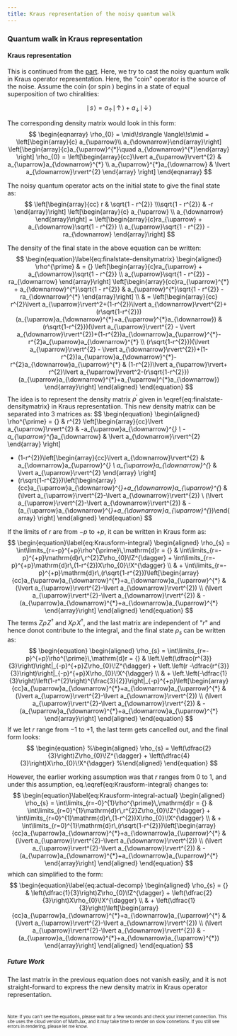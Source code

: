 ```yaml
---
title: Kraus representation of the noisy quantum walk
---
```


### Quantum walk in Kraus representation

#### Kraus representation

This is continued from the [part](/workposts/quantumwalk.html). Here, we try to cast the noisy quantum walk in Kraus operator representation. Here, the "coin" operator is the source of the noise. Assume the coin (or spin ) begins in a state of equal superposition of two chiralities:

$$
\begin{equation}
\mid\!s\!\rangle = a_{\uparrow} \mid\!\uparrow\!\rangle + a_{\downarrow} \mid\!\downarrow\!\rangle
\end{equation}
$$

The corresponding density matrix would look in this form:
$$
\begin{eqnarray}
  \rho_{0} = \mid\!s\rangle \langle\!s\mid = \left[\begin{array}{c} a_{\uparrow}\\ a_{\downarrow}\end{array}\right] \left[\begin{array}{c}a_{\uparrow}^{*}\quad a_{\downarrow}^{*}\end{array} \right]
\rho_{0}  = \left[\begin{array}{cc}\lvert a_{\uparrow}\rvert^{2} & a_{\uparrow}a_{\downarrow}^{*} \\
               a_{\uparrow}^{*}a_{\downarrow} & \lvert a_{\downarrow}\rvert^{2}
    \end{array} \right]
\end{eqnarray}
$$

The noisy quantum operator acts on the initial state to give the final state as:
$$
\left[\begin{array}{cc} r & \sqrt{1 - r^{2}} \\\sqrt{1 - r^{2}} & -r \end{array}\right] \left[\begin{array}{c} a_{\uparrow} \\ a_{\downarrow} \end{array}\right] = \left[\begin{array}{c}ra_{\uparrow} + a_{\downarrow}\sqrt{1 - r^{2}} \\ a_{\uparrow}\sqrt{1 - r^{2}} - ra_{\downarrow} \end{array}\right]
$$

The density of the final state in the above equation can be written:
$$
\begin{equation}\label{eq:finalstate-densitymatrix}
\begin{aligned}
\rho^{\prime} & = {} \left[\begin{array}{c}ra_{\uparrow} + a_{\downarrow}\sqrt{1 - r^{2}} \\ a_{\uparrow}\sqrt{1 - r^{2}} - ra_{\downarrow} \end{array}\right] \left[\begin{array}{cc}ra_{\uparrow}^{*} + a_{\downarrow}^{*}\sqrt{1 - r^{2}} & a_{\uparrow}^{*}\sqrt{1 - r^{2}} - ra_{\downarrow}^{*} \end{array}\right] \\
& = \left[\begin{array}{cc} r^{2}\lvert a_{\uparrow}\rvert^2+(1-r^{2})\lvert a_{\downarrow}\rvert^{2}+(r\sqrt{1-r^{2}})(a_{\uparrow}a_{\downarrow}^{*}+a_{\uparrow}^{*}a_{\downarrow}) & (r\sqrt{1-r^{2}})(\lvert a_{\uparrow}\rvert^{2} - \lvert a_{\downarrow}\rvert^{2})+(1-r^{2})a_{\downarrow}a_{\uparrow}^{*}-r^{2}a_{\uparrow}a_{\downarrow}^{*} \\
(r\sqrt{1-r^{2}})(\lvert a_{\uparrow}\rvert^{2} - \lvert a_{\downarrow}\rvert^{2})+(1-r^{2})a_{\uparrow}a_{\downarrow}^{*}-r^{2}a_{\downarrow}a_{\uparrow}^{*} & (1-r^{2})\lvert a_{\uparrow}\rvert+ r^{2}\lvert a_{\uparrow}\rvert^2-(r\sqrt{1-r^{2}})(a_{\uparrow}a_{\downarrow}^{*}+a_{\uparrow}^{*}a_{\downarrow})
  \end{array}\right]
\end{aligned}
\end{equation}
$$
The idea is to represent the density matrix $\rho^{\prime}$ given in \eqref{eq:finalstate-densitymatrix} in Kraus representatiion. This new density matrix can be separated into 3 matrices as:
$$
\begin{equation}
  \begin{aligned}
  \rho^{\prime} = {} & r^{2} \left[\begin{array}{cc}\lvert a_{\uparrow}\rvert^{2} & -a_{\uparrow}a_{\downarrow}^{*} \\
               -a_{\uparrow}^{*}a_{\downarrow} & \lvert a_{\downarrow}\rvert^{2} \end{array} \right] 
   + (1-r^{2})\left[\begin{array}{cc}\lvert a_{\downarrow}\rvert^{2} & a_{\downarrow}a_{\uparrow}^{*} \\
               a_{\uparrow}a_{\downarrow}^{*} & \lvert a_{\uparrow}\rvert^{2} \end{array} \right] 
   + (r\sqrt{1-r^{2}})\left[\begin{array}{cc}a_{\uparrow}a_{\downarrow}^{*}+a_{\downarrow}a_{\uparrow}^{*} & (\lvert a_{\uparrow}\rvert^{2}-\lvert a_{\downarrow}\rvert^{2}) \\
             (\lvert a_{\uparrow}\rvert^{2}-\lvert a_{\downarrow}\rvert^{2}) & -(a_{\uparrow}a_{\downarrow}^{*}+a_{\downarrow}a_{\uparrow}^{*})\end{array} \right]
  \end{aligned}
\end{equation}
$$

If the limits of $r$ are from $-p$ to $+p$, it can be written in Kraus form as:
$$
\begin{equation}\label{eq:Krausform-integral}
  \begin{aligned}
    \rho_{s} = \int\limits_{r=-p}^{+p}\rho^{\prime}\,\mathrm{d}r = {} & \int\limits_{r=-p}^{+p}\mathrm{d}r\,r^{2}Z\rho_{0}\!Z^{\dagger} + \int\limits_{r=-p}^{+p}\mathrm{d}r\,(1-r^{2})X\rho_{0}\!X^{\dagger} \\
                  & + \int\limits_{r=-p}^{+p}\mathrm{d}r\,(r\sqrt{1-r^{2}})\left[\begin{array}{cc}a_{\uparrow}a_{\downarrow}^{*}+a_{\downarrow}a_{\uparrow}^{*} & (\lvert a_{\uparrow}\rvert^{2}-\lvert a_{\downarrow}\rvert^{2}) \\
             (\lvert a_{\uparrow}\rvert^{2}-\lvert a_{\downarrow}\rvert^{2}) & -(a_{\uparrow}a_{\downarrow}^{*}+a_{\downarrow}a_{\uparrow}^{*} \end{array}\right]
  \end{aligned}
\end{equation}
$$
The terms $Z\rho\!Z^{\dagger}$ and $X\rho\!X^{\dagger}$, and the last matrix are independent of "$r$" and hence donot contribute to the integral, and the final state $\rho_{s}$ can be written as:
$$
\begin{equation}
  \begin{aligned}
    \rho_{s} = \int\limits_{r=-p}^{+p}\rho^{\prime}\,\mathrm{d}r = {} & \left.\left(\dfrac{r^{3}}{3}\right)\right|_{-p}^{+p}Z\rho_{0}\!Z^{\dagger} + \left.\left(r -\dfrac{r^{3}}{3}\right)\right|_{-p}^{+p}X\rho_{0}\!X^{\dagger} \\
                  & + \left.\left(-\dfrac{1}{3}\right)\left(1-r^{2}\right)^{\frac{3}{2}}\right|_{-p}^{+p}\left[\begin{array}{cc}a_{\uparrow}a_{\downarrow}^{*}+a_{\downarrow}a_{\uparrow}^{*} & (\lvert a_{\uparrow}\rvert^{2}-\lvert a_{\downarrow}\rvert^{2}) \\
             (\lvert a_{\uparrow}\rvert^{2}-\lvert a_{\downarrow}\rvert^{2}) & -(a_{\uparrow}a_{\downarrow}^{*}+a_{\downarrow}a_{\uparrow}^{*} \end{array}\right]
    \end{aligned}
\end{equation}
$$
If we let $r$ range from $-1$ to $+1$, the last term gets cancelled out, and the final form looks:
$$
\begin{equation}
  %\begin{aligned}
    \rho_{s} = \left(\dfrac{2}{3}\right)Z\rho_{0}\!Z^{\dagger} + \left(\dfrac{4}{3}\right)X\rho_{0}\!X^{\dagger}
    %\end{aligned}
\end{equation}
$$

However, the earlier working assumption was that $r$ ranges from $0$ to $1$, and under this assumption, eq.\eqref{eq:Krausform-integral} changes to:
$$
\begin{equation}\label{eq:Krausform-integral-actual}
  \begin{aligned}
    \rho_{s} = \int\limits_{r=-0}^{1}\rho^{\prime}\,\mathrm{d}r = {} & \int\limits_{r=0}^{1}\mathrm{d}r\,r^{2}Z\rho_{0}\!Z^{\dagger} + \int\limits_{r=0}^{1}\mathrm{d}r\,(1-r^{2})X\rho_{0}\!X^{\dagger} \\
                  & + \int\limits_{r=0}^{1}\mathrm{d}r\,(r\sqrt{1-r^{2}})\left[\begin{array}{cc}a_{\uparrow}a_{\downarrow}^{*}+a_{\downarrow}a_{\uparrow}^{*} & (\lvert a_{\uparrow}\rvert^{2}-\lvert a_{\downarrow}\rvert^{2}) \\
             (\lvert a_{\uparrow}\rvert^{2}-\lvert a_{\downarrow}\rvert^{2}) & -(a_{\uparrow}a_{\downarrow}^{*}+a_{\downarrow}a_{\uparrow}^{*} \end{array}\right]
  \end{aligned}
\end{equation}
$$
which can simplified to the form:
$$
\begin{equation}\label{eq:actual-decomp}
  \begin{aligned}
    \rho_{s} = {} & \left(\dfrac{1}{3}\right)Z\rho_{0}\!Z^{\dagger} + \left(\dfrac{2}{3}\right)X\rho_{0}\!X^{\dagger} \\
                  & + \left(\dfrac{1}{3}\right)\left[\begin{array}{cc}a_{\uparrow}a_{\downarrow}^{*}+a_{\downarrow}a_{\uparrow}^{*} & (\lvert a_{\uparrow}\rvert^{2}-\lvert a_{\downarrow}\rvert^{2}) \\
             (\lvert a_{\uparrow}\rvert^{2}-\lvert a_{\downarrow}\rvert^{2}) & -(a_{\uparrow}a_{\downarrow}^{*}+a_{\downarrow}a_{\uparrow}^{*}) \end{array}\right]
  \end{aligned}
\end{equation}
$$


##### Future Work
The last matrix in the previous equation does not vanish easily, and it is not straight-forward to express the new density matrix in Kraus operator representation.

<sub><sup><br/><br/>Note: If you can't see the equations, please wait for a few seconds and check your internet connection. This site uses the cloud version of MathJax, and it may take time to render on slow connetions. If you still see errors in rendering, please let me know.<br/></sup></sub>